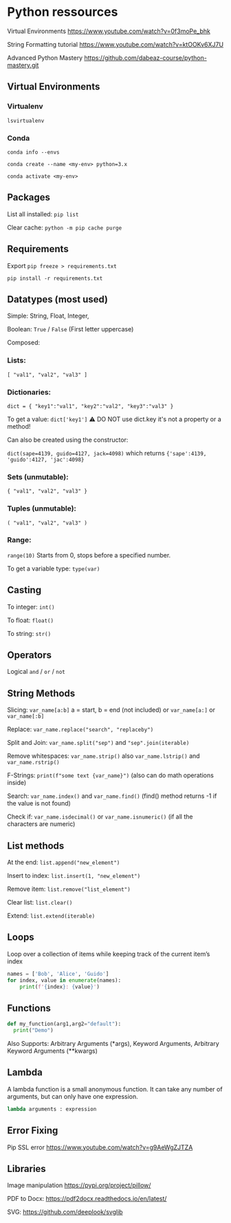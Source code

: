 # Python ressources

Virtual Environments https://www.youtube.com/watch?v=0f3moPe_bhk

String Formatting tutorial https://www.youtube.com/watch?v=ktOOKv6XJ7U

Advanced Python Mastery https://github.com/dabeaz-course/python-mastery.git


## Virtual Environments


### Virtualenv

```lsvirtualenv```


### Conda

```conda info --envs```

```conda create --name <my-env> python=3.x```

```conda activate <my-env>```


## Packages

List all installed: ```pip list```

Clear cache: ```python -m pip cache purge```


## Requirements

Export ```pip freeze > requirements.txt```

 ```pip install -r requirements.txt```


## Datatypes (most used)

Simple: String, Float, Integer, 

Boolean: ```True``` / ```False``` (First letter uppercase)

Composed:

### Lists: 

```[ "val1", "val2", "val3" ]```


### Dictionaries: 

```
dict = { "key1":"val1", "key2":"val2", "key3":"val3" }
```

To get a value: ```dict['key1']``` ⚠️ DO NOT use dict.key it's not a property or a method!

Can also be created using the constructor:

```dict(sape=4139, guido=4127, jack=4098)``` which returns ```{'sape':4139, 'guido':4127, 'jac':4098}```


### Sets (unmutable):

```
{ "val1", "val2", "val3" }
```

### Tuples (unmutable): 

```( "val1", "val2", "val3" )```


### Range: 

```range(10)``` Starts from 0, stops before a specified number.


To get a variable type: ```type(var)```


## Casting

To integer: ```int()```

To float: ```float()```

To string: ```str()```


## Operators 

Logical ```and``` / ```or``` /  ```not```


## String Methods

Slicing: ```var_name[a:b]``` a = start, b = end (not included) or ```var_name[a:]``` or ```var_name[:b]```

Replace: ```var_name.replace("search", "replaceby")```

Split and Join: ```var_name.split("sep")``` and ```"sep".join(iterable)```

Remove whitespaces: ```var_name.strip()``` also ```var_name.lstrip()``` and ```var_name.rstrip()```

F-Strings: ```print(f"some text {var_name}")``` (also can do math operations inside)

Search: ```var_name.index()``` and ```var_name.find()``` (find() method returns -1 if the value is not found)

Check if: ```var_name.isdecimal()``` or ```var_name.isnumeric()``` (if all the characters are numeric)


## List methods

At the end: ```list.append("new_element")```

Insert to index: ```list.insert(1, "new_element")```

Remove item: ```list.remove("list_element")```

Clear list: ```list.clear()```

Extend: ```list.extend(iterable)```


## Loops

Loop over a collection of items while keeping track of the current item’s index
```python
names = ['Bob', 'Alice', 'Guido']
for index, value in enumerate(names):
    print(f'{index}: {value}')
```

## Functions

```python
def my_function(arg1,arg2="default"):
  print("Demo")
```

Also Supports: Arbitrary Arguments (*args), Keyword Arguments, Arbitrary Keyword Arguments (**kwargs)


## Lambda

A lambda function is a small anonymous function. It can take any number of arguments, but can only have one expression.

```python
lambda arguments : expression
```

## Error Fixing

Pip SSL error https://www.youtube.com/watch?v=g9AeWgZJTZA


## Libraries

Image manipulation https://pypi.org/project/pillow/

PDF to Docx: https://pdf2docx.readthedocs.io/en/latest/

SVG: https://github.com/deeplook/svglib

